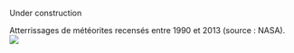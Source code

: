 Under construction

Atterrissages de météorites recensés entre 1990 et 2013 (source : NASA).
![](meteorite_landings.gif)
